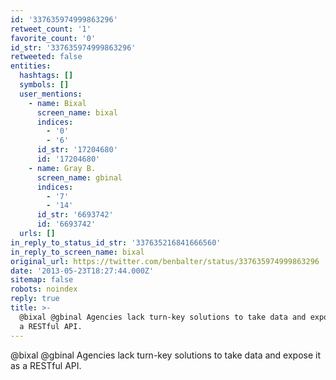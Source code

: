 ```yaml
---
id: '337635974999863296'
retweet_count: '1'
favorite_count: '0'
id_str: '337635974999863296'
retweeted: false
entities:
  hashtags: []
  symbols: []
  user_mentions:
    - name: Bixal
      screen_name: bixal
      indices:
        - '0'
        - '6'
      id_str: '17204680'
      id: '17204680'
    - name: Gray B.
      screen_name: gbinal
      indices:
        - '7'
        - '14'
      id_str: '6693742'
      id: '6693742'
  urls: []
in_reply_to_status_id_str: '337635216841666560'
in_reply_to_screen_name: bixal
original_url: https://twitter.com/benbalter/status/337635974999863296
date: '2013-05-23T18:27:44.000Z'
sitemap: false
robots: noindex
reply: true
title: >-
  @bixal @gbinal Agencies lack turn-key solutions to take data and expose it as
  a RESTful API.
---
```


@bixal @gbinal Agencies lack turn-key solutions to take data and expose it as a RESTful API.